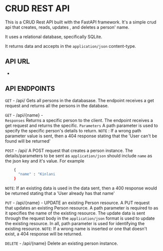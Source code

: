 # CRUD REST API 
  This is a CRUD Rest API built with the FastAPI framework. It's a simple crud api that creates, reads, updates , and deletes a person'
  name. 

  It uses a relational database, specifically SQLite. 

  It returns data and accepts in the `application/json` content-type. 

## API URL
  -

## API ENDPOINTS 
  `GET` - /api/ 
    Gets all persons in the databasase. The endpoint receives a get request and returns all the persons in the database.
    
  `GET` - /api/{name} -  
    `Responses`
      Returns a specific person to the client. The endpoint receives a get request and returns the specific. 
    `Parameters`
      A path parameter is used to specify the specific person's details to return. 
    `NOTE` : If a wrong path parameter value is sent, then a 404 response stating that the 'User can't be found will be returned'

  `POST` - /api/
    A POST request that creates a person instance. The details/parameters to be sent as `application/json` should include `name` as the 
    json key and it's value. For example 

  ```python
      {
        "name" : "Kinlani
      }
  ```
  `NOTE`: If an existing data is used in the data sent, then a 400 response would be returned stating that a 'User already has that name'    

  `PUT` - /api/{name} - UPDATE an existing Person resource. 
    A PUT request that updates an existing Person resource. A path parameter is required to as it specifies the name of the existing 
    resource. The update data is sent through the request body in the `application/json` format is used to update the existing resource. 
    In all, path parameter is used for identifying the existing resource. 
    `NOTE`: 
    If a wrong name is inserted or one that doesn't exist, a 404 response
    will be returned. 

  `DELETE` - /api/{name} Delete an existing person instance. 
    


      
